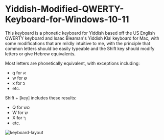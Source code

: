 # Yiddish-Modified-QWERTY-Keyboard-for-Windows-10-11

This keyboard is a phonetic keyboard for Yiddish based off the US English QWERTY keyboard and Isaac Bleaman's Yiddish Klal keyboard for Mac, with some modifications that are mildly intuitive to me, with the principle that common letters should be easily typeable and the Shift key should modify letters or give Hebrew equivalents.

Most letters are phonetically equivalent, with exceptions including:
<ul>
  <li>q for א</li>
  <li>w for ש</li>
  <li>x for כ</li>
  <li>etc.</li>
</ul>

Shift + [key] includes these results:
<ul>
  <li>Q for טש</li>
  <li>W for שׂ</li>
  <li>X for ך</li>
  <li>etc.</li>
</ul>

![keyboard-layout](https://github.com/Maizesheep/Yiddish-Modified-QWERTY-Keyboard-for-Windows-10-11/assets/96145017/c2678187-1e95-4304-b1d2-744250a28175)
